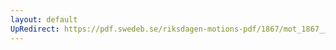 ```yaml
---
layout: default
UpRedirect: https://pdf.swedeb.se/riksdagen-motions-pdf/1867/mot_1867__fk__00036/mot_1867__fk__00036_002.pdf
---
```

